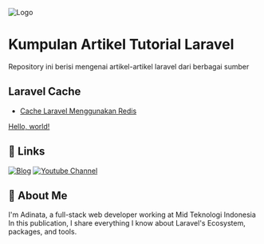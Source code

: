 ![Logo](https://space.dailycode.id/logo.svg)

# Kumpulan Artikel Tutorial Laravel

Repository ini berisi mengenai artikel-artikel laravel dari berbagai sumber

## Laravel Cache

- [Cache Laravel Menggunakan Redis](https://dailycode.id/blog/laravel-cache-menggunakan-redis-studi-kasus-cache-content-blog)

<a href="http://example.com/" target="_blank">Hello, world!</a>

## 🔗 Links

[![Blog](https://img.shields.io/badge/my_portfolio-000?style=for-the-badge&logo=ko-fi&logoColor=white)](https://dailycode.id/)
[![Youtube Channel](https://img.shields.io/youtube/channel/subscribers/UC4ELvUnaSoq-6wHocuKK1NQ)](https://www.youtube.com/channel/UC4ELvUnaSoq-6wHocuKK1NQ?sub_confirmation=1)

## 🚀 About Me

I'm Adinata, a full-stack web developer working at Mid Teknologi Indonesia In this publication, I share everything I know about Laravel's Ecosystem, packages, and tools.
